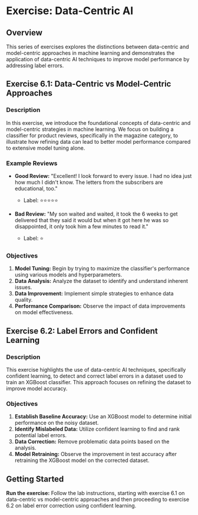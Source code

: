 
# Exercise: Data-Centric AI

## Overview

This series of exercises explores the distinctions between data-centric and model-centric approaches in machine learning and demonstrates the application of data-centric AI techniques to improve model performance by addressing label errors.

## Exercise 6.1: Data-Centric vs Model-Centric Approaches

### Description

In this exercise, we introduce the foundational concepts of data-centric and model-centric strategies in machine learning. We focus on building a classifier for product reviews, specifically in the magazine category, to illustrate how refining data can lead to better model performance compared to extensive model tuning alone.

### Example Reviews

- **Good Review:** "Excellent! I look forward to every issue. I had no idea just how much I didn't know. The letters from the subscribers are educational, too." 
  - Label: ⭐️⭐️⭐️⭐️⭐️
  
- **Bad Review:** "My son waited and waited, it took the 6 weeks to get delivered that they said it would but when it got here he was so disappointed, it only took him a few minutes to read it."
  - Label: ⭐️

### Objectives

1. **Model Tuning:** Begin by trying to maximize the classifier's performance using various models and hyperparameters.
2. **Data Analysis:** Analyze the dataset to identify and understand inherent issues.
3. **Data Improvement:** Implement simple strategies to enhance data quality.
4. **Performance Comparison:** Observe the impact of data improvements on model effectiveness.

## Exercise 6.2: Label Errors and Confident Learning

### Description

This exercise highlights the use of data-centric AI techniques, specifically confident learning, to detect and correct label errors in a dataset used to train an XGBoost classifier. This approach focuses on refining the dataset to improve model accuracy.

### Objectives

1. **Establish Baseline Accuracy:** Use an XGBoost model to determine initial performance on the noisy dataset.
2. **Identify Mislabeled Data:** Utilize confident learning to find and rank potential label errors.
3. **Data Correction:** Remove problematic data points based on the analysis.
4. **Model Retraining:** Observe the improvement in test accuracy after retraining the XGBoost model on the corrected dataset.

## Getting Started

**Run the exercise:** Follow the lab instructions, starting with exercise 6.1 on data-centric vs model-centric approaches and then proceeding to exercise 6.2 on label error correction using confident learning.
